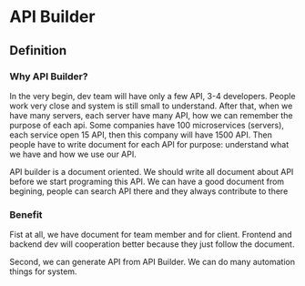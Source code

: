 # API Builder
## Definition
### Why API Builder?
In the very begin, dev team will have only a few API, 3-4 developers. People work very close and system is still small to understand. After that, when we have many servers, each server have many API, how we can remember the purpose of each api. Some companies have 100 microservices (servers), each service open 15 API, then this company will have 1500 API. Then people have to write document for each API for purpose: understand what we have and how we use our API.

API builder is a document oriented. We should write all document about API before we start programing this API. We can have a good document from begining, people can search API there and they always contribute to there

### Benefit
Fist at all, we have document for team member and for client. Frontend and backend dev will cooperation better because they just follow the document.

Second, we can generate API from API Builder. We can do many automation things for system. 

